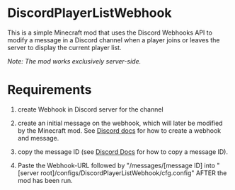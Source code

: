 # DiscordPlayerListWebhook
This is a simple Minecraft mod that uses the Discord Webhooks API to modify a message in a Discord channel when a player joins or leaves the server to display the current player list.

*Note: The mod works exclusively server-side.*

# Requirements
1. create Webhook in Discord server for the channel

2. create an initial message on the webhook, which will later be modified by the Minecraft mod.
See [Discord docs](https://discord.com/developers/docs/resources/webhook#execute-webhook) for how to create a webhook and message.

3. copy the message ID (see [Discord Docs](https://support.discord.com/hc/en-us/articles/206346498-Where-can-I-find-my-User-Server-Message-ID-) for how to copy a message ID).

4. Paste the Webhook-URL followed by "/messages/[message ID] into "[server root]/configs/DiscordPlayerListWebhook/cfg.config" AFTER the mod has been run.
